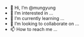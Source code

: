- 👋 Hi, I’m @mungyung
- 👀 I’m interested in ...
- 🌱 I’m currently learning ...
- 💞️ I’m looking to collaborate on ...
- 📫 How to reach me ...

<!---
mungyung/mungyung is a ✨ special ✨ repository because its `README.md` (this file) appears on your GitHub profile.
You can click the Preview link to take a look at your changes.
--->
